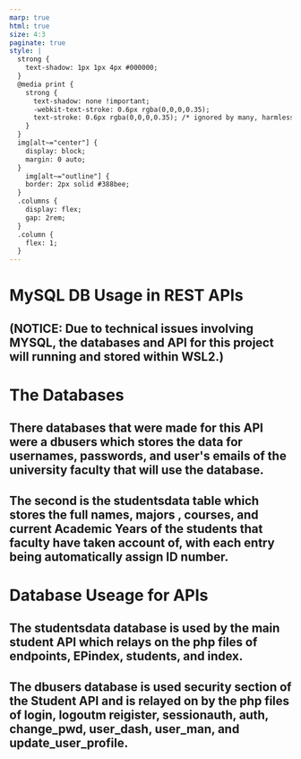```yaml
---
marp: true
html: true
size: 4:3
paginate: true
style: |
  strong {
    text-shadow: 1px 1px 4px #000000;
  }
  @media print {
    strong {
      text-shadow: none !important;
      -webkit-text-stroke: 0.6px rgba(0,0,0,0.35);
      text-stroke: 0.6px rgba(0,0,0,0.35); /* ignored by many, harmless */
    }
  }
  img[alt~="center"] {
    display: block;
    margin: 0 auto;
  }
    img[alt~="outline"] {
    border: 2px solid #388bee;
  }
  .columns {
    display: flex;
    gap: 2rem;
  }
  .column {
    flex: 1;
  }
---
```


<!-- _class: lead -->
<!-- _class: frontpage -->
<!-- _paginate: skip -->

# MySQL DB Usage in REST APIs
(NOTICE: Due to technical issues involving MYSQL, the databases and API for this project will running and stored within WSL2.)
---
# The Databases
There databases that were made for this API were a dbusers which stores the data for usernames, passwords, and user's emails of the university faculty that will use the database.
---
The second is the studentsdata table which stores the full names, majors , courses, and current Academic Years of the students that faculty have taken account of, with each entry being automatically assign ID number.
---
# Database Useage for APIs
The studentsdata database is used by the main student API which relays on the php files of endpoints, EPindex, students, and index.
---
The dbusers database is used security section of the Student API and is relayed on by the php files of login, logoutm reigister, sessionauth, auth, change_pwd, user_dash, user_man, and update_user_profile.
---